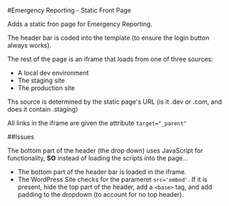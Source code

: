 #Emergency Reporting - Static Front Page

Adds a static fron page for Emergency Reporting. 

The header bar is coded into the template (to ensure the login button always works).

The rest of the page is an iframe that loads from one of three sources:

* A local dev environment
* The staging site
* The production site

Ths source is determined by the static page's URL (is it .dev or .com, and does it contain .staging)

All links in the iframe are given the attribute `target="_parent"`

##Issues

The bottom part of the header (the drop down) uses JavaScript for functionality, **SO** instead of loading the scripts into the page...

* The bottom part of the header bar is loaded in the iframe.
* The WordPress Site checks for the parameret `src='embed'`. If it is present, hide the top part of the header, add a `<base>` tag, and add padding to the dropdown (to account for no top header).